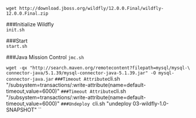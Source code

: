 ``wget http://download.jboss.org/wildfly/12.0.0.Final/wildfly-12.0.0.Final.zip ``


###Initialize Wildfly  
``init.sh``

###Start  
``start.sh``

###Java Mission Control 
``jmc.sh``


``wget -qx "http://search.maven.org/remotecontent?filepath=mysql/mysql-\
  connector-java/5.1.39/mysql-connector-java-5.1.39.jar" -O mysql-connector-java.jar`` 
``
###Timeout Attribute
``cli.sh  "/subsystem=transactions/:write-attribute(name=default-timeout,value=6000)"
``
###Timeout Attribute
``cli.sh  "/subsystem=transactions/:write-attribute(name=default-timeout,value=6000)"
``
###Undeploy 
``cli.sh  "undeploy 03-wildfly-1.0-SNAPSHOT"
``
